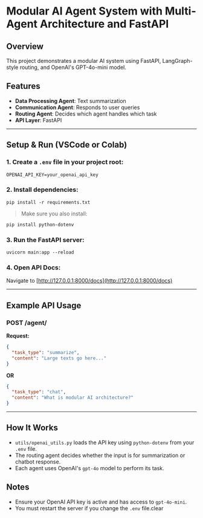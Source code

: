 # Modular AI Agent System with Multi-Agent Architecture and FastAPI

## Overview
This project demonstrates a modular AI system using FastAPI, LangGraph-style routing, and OpenAI's GPT-4o-mini model.

## Features
- **Data Processing Agent**: Text summarization
- **Communication Agent**: Responds to user queries
- **Routing Agent**: Decides which agent handles which task
- **API Layer**: FastAPI

---

## Setup & Run (VSCode or Colab)

### 1. Create a `.env` file in your project root:
```
OPENAI_API_KEY=your_openai_api_key
```

### 2. Install dependencies:
```
pip install -r requirements.txt
```

> Make sure you also install:
```
pip install python-dotenv
```

### 3. Run the FastAPI server:
```
uvicorn main:app --reload
```

### 4. Open API Docs:
Navigate to [http://127.0.0.1:8000/docs](http://127.0.0.1:8000/docs)

---

## Example API Usage

### POST /agent/

**Request:**
```json
{
  "task_type": "summarize",
  "content": "Large texts go here..."
}
```

**OR**

```json
{
  "task_type": "chat",
  "content": "What is modular AI architecture?"
}
```

---

## How It Works

- `utils/openai_utils.py` loads the API key using `python-dotenv` from your `.env` file.
- The routing agent decides whether the input is for summarization or chatbot response.
- Each agent uses OpenAI's `gpt-4o` model to perform its task.

## Notes

- Ensure your OpenAI API key is active and has access to `gpt-4o-mini`.
- You must restart the server if you change the `.env` file.clear


